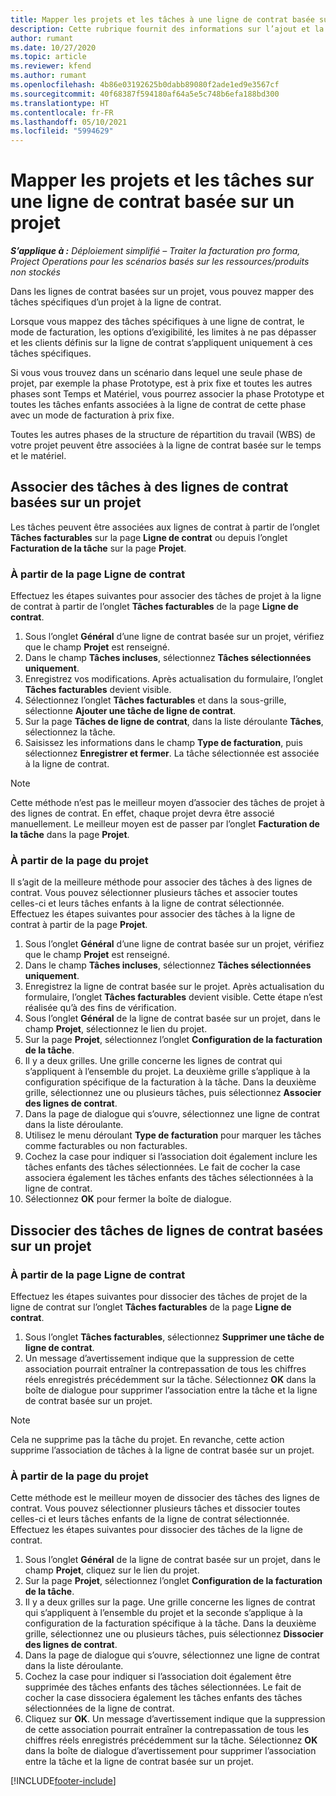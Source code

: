 ```yaml
---
title: Mapper les projets et les tâches à une ligne de contrat basée sur un projet – Simplifié
description: Cette rubrique fournit des informations sur l’ajout et la suppression de projets et de tâches à une ligne de contrat.
author: rumant
ms.date: 10/27/2020
ms.topic: article
ms.reviewer: kfend
ms.author: rumant
ms.openlocfilehash: 4b86e03192625b0dabb89080f2ade1ed9e3567cf
ms.sourcegitcommit: 40f68387f594180af64a5e5c748b6efa188bd300
ms.translationtype: HT
ms.contentlocale: fr-FR
ms.lasthandoff: 05/10/2021
ms.locfileid: "5994629"
---
```

# <a name="map-projects-and-tasks-to-a-project-based-contract-line"></a>Mapper les projets et les tâches sur une ligne de contrat basée sur un projet 

_**S’applique à :** Déploiement simplifié – Traiter la facturation pro forma, Project Operations pour les scénarios basés sur les ressources/produits non stockés_

Dans les lignes de contrat basées sur un projet, vous pouvez mapper des tâches spécifiques d’un projet à la ligne de contrat.

Lorsque vous mappez des tâches spécifiques à une ligne de contrat, le mode de facturation, les options d’exigibilité, les limites à ne pas dépasser et les clients définis sur la ligne de contrat s’appliquent uniquement à ces tâches spécifiques.

Si vous vous trouvez dans un scénario dans lequel une seule phase de projet, par exemple la phase Prototype, est à prix fixe et toutes les autres phases sont Temps et Matériel, vous pourrez associer la phase Prototype et toutes les tâches enfants associées à la ligne de contrat de cette phase avec un mode de facturation à prix fixe.

Toutes les autres phases de la structure de répartition du travail (WBS) de votre projet peuvent être associées à la ligne de contrat basée sur le temps et le matériel.

## <a name="associate-tasks-to-project-based-contract-lines"></a>Associer des tâches à des lignes de contrat basées sur un projet

Les tâches peuvent être associées aux lignes de contrat à partir de l’onglet **Tâches facturables** sur la page **Ligne de contrat** ou depuis l’onglet **Facturation de la tâche** sur la page **Projet**.

### <a name="from-the-contract-line-page"></a>À partir de la page Ligne de contrat

Effectuez les étapes suivantes pour associer des tâches de projet à la ligne de contrat à partir de l’onglet **Tâches facturables** de la page **Ligne de contrat**.

1. Sous l’onglet **Général** d’une ligne de contrat basée sur un projet, vérifiez que le champ **Projet** est renseigné.
2. Dans le champ **Tâches incluses**, sélectionnez **Tâches sélectionnées uniquement**.
3. Enregistrez vos modifications. Après actualisation du formulaire, l’onglet **Tâches facturables** devient visible.
4. Sélectionnez l’onglet **Tâches facturables** et dans la sous-grille, sélectionne **Ajouter une tâche de ligne de contrat**.
5. Sur la page **Tâches de ligne de contrat**, dans la liste déroulante **Tâches**, sélectionnez la tâche. 
6. Saisissez les informations dans le champ **Type de facturation**, puis sélectionnez **Enregistrer et fermer**. La tâche sélectionnée est associée à la ligne de contrat.

> [!NOTE]
> Cette méthode n’est pas le meilleur moyen d’associer des tâches de projet à des lignes de contrat. En effet, chaque projet devra être associé manuellement. Le meilleur moyen est de passer par l’onglet **Facturation de la tâche** dans la page **Projet**.

### <a name="from-the-project-page"></a>À partir de la page du projet

Il s’agit de la meilleure méthode pour associer des tâches à des lignes de contrat. Vous pouvez sélectionner plusieurs tâches et associer toutes celles-ci et leurs tâches enfants à la ligne de contrat sélectionnée. Effectuez les étapes suivantes pour associer des tâches à la ligne de contrat à partir de la page **Projet**.

1. Sous l’onglet **Général** d’une ligne de contrat basée sur un projet, vérifiez que le champ **Projet** est renseigné.
2. Dans le champ **Tâches incluses**, sélectionnez **Tâches sélectionnées uniquement**.
3. Enregistrez la ligne de contrat basée sur le projet. Après actualisation du formulaire, l’onglet **Tâches facturables** devient visible. Cette étape n’est réalisée qu’à des fins de vérification.
4. Sous l’onglet **Général** de la ligne de contrat basée sur un projet, dans le champ **Projet**, sélectionnez le lien du projet.
5. Sur la page **Projet**, sélectionnez l’onglet **Configuration de la facturation de la tâche**.
6. Il y a deux grilles. Une grille concerne les lignes de contrat qui s’appliquent à l’ensemble du projet. La deuxième grille s’applique à la configuration spécifique de la facturation à la tâche. Dans la deuxième grille, sélectionnez une ou plusieurs tâches, puis sélectionnez **Associer des lignes de contrat**.
7. Dans la page de dialogue qui s’ouvre, sélectionnez une ligne de contrat dans la liste déroulante.
8. Utilisez le menu déroulant **Type de facturation** pour marquer les tâches comme facturables ou non facturables.
9. Cochez la case pour indiquer si l’association doit également inclure les tâches enfants des tâches sélectionnées. Le fait de cocher la case associera également les tâches enfants des tâches sélectionnées à la ligne de contrat.
10. Sélectionnez **OK** pour fermer la boîte de dialogue.

## <a name="unassociate-tasks-from-project-based-contract-lines"></a>Dissocier des tâches de lignes de contrat basées sur un projet

### <a name="from-the-contract-line-page"></a>À partir de la page Ligne de contrat

Effectuez les étapes suivantes pour dissocier des tâches de projet de la ligne de contrat sur l’onglet **Tâches facturables** de la page **Ligne de contrat**.

1. Sous l’onglet **Tâches facturables**, sélectionnez **Supprimer une tâche de ligne de contrat**.
2. Un message d’avertissement indique que la suppression de cette association pourrait entraîner la contrepassation de tous les chiffres réels enregistrés précédemment sur la tâche. Sélectionnez **OK** dans la boîte de dialogue pour supprimer l’association entre la tâche et la ligne de contrat basée sur un projet. 

> [!NOTE]
> Cela ne supprime pas la tâche du projet. En revanche, cette action supprime l’association de tâches à la ligne de contrat basée sur un projet.

### <a name="from-the-project-page"></a>À partir de la page du projet

Cette méthode est le meilleur moyen de dissocier des tâches des lignes de contrat. Vous pouvez sélectionner plusieurs tâches et dissocier toutes celles-ci et leurs tâches enfants de la ligne de contrat sélectionnée. Effectuez les étapes suivantes pour dissocier des tâches de la ligne de contrat.

1. Sous l’onglet **Général** de la ligne de contrat basée sur un projet, dans le champ **Projet**, cliquez sur le lien du projet.
2. Sur la page **Projet**, sélectionnez l’onglet **Configuration de la facturation de la tâche**.
3. Il y a deux grilles sur la page. Une grille concerne les lignes de contrat qui s’appliquent à l’ensemble du projet et la seconde s’applique à la configuration de la facturation spécifique à la tâche. Dans la deuxième grille, sélectionnez une ou plusieurs tâches, puis sélectionnez **Dissocier des lignes de contrat**.
4. Dans la page de dialogue qui s’ouvre, sélectionnez une ligne de contrat dans la liste déroulante.
5. Cochez la case pour indiquer si l’association doit également être supprimée des tâches enfants des tâches sélectionnées. Le fait de cocher la case dissociera également les tâches enfants des tâches sélectionnées de la ligne de contrat.
6. Cliquez sur **OK**. Un message d’avertissement indique que la suppression de cette association pourrait entraîner la contrepassation de tous les chiffres réels enregistrés précédemment sur la tâche. Sélectionnez **OK** dans la boîte de dialogue d’avertissement pour supprimer l’association entre la tâche et la ligne de contrat basée sur un projet.


[!INCLUDE[footer-include](../../includes/footer-banner.md)]
